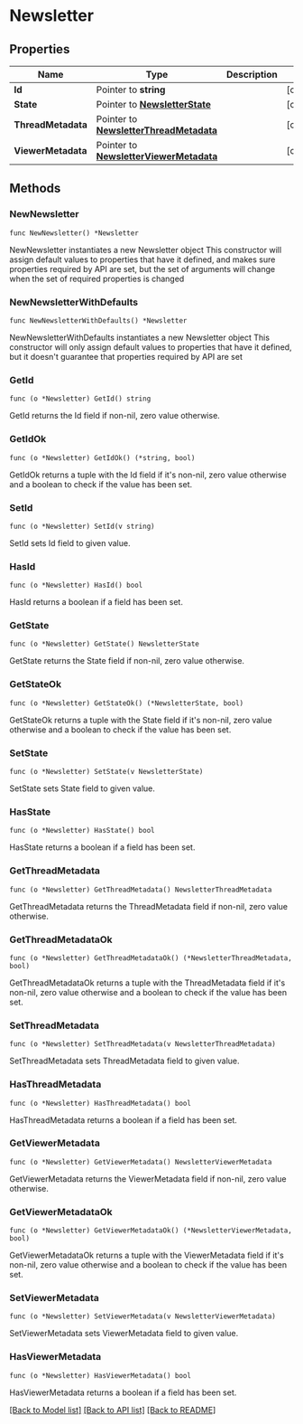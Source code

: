 # Newsletter

## Properties

Name | Type | Description | Notes
------------ | ------------- | ------------- | -------------
**Id** | Pointer to **string** |  | [optional] 
**State** | Pointer to [**NewsletterState**](NewsletterState.md) |  | [optional] 
**ThreadMetadata** | Pointer to [**NewsletterThreadMetadata**](NewsletterThreadMetadata.md) |  | [optional] 
**ViewerMetadata** | Pointer to [**NewsletterViewerMetadata**](NewsletterViewerMetadata.md) |  | [optional] 

## Methods

### NewNewsletter

`func NewNewsletter() *Newsletter`

NewNewsletter instantiates a new Newsletter object
This constructor will assign default values to properties that have it defined,
and makes sure properties required by API are set, but the set of arguments
will change when the set of required properties is changed

### NewNewsletterWithDefaults

`func NewNewsletterWithDefaults() *Newsletter`

NewNewsletterWithDefaults instantiates a new Newsletter object
This constructor will only assign default values to properties that have it defined,
but it doesn't guarantee that properties required by API are set

### GetId

`func (o *Newsletter) GetId() string`

GetId returns the Id field if non-nil, zero value otherwise.

### GetIdOk

`func (o *Newsletter) GetIdOk() (*string, bool)`

GetIdOk returns a tuple with the Id field if it's non-nil, zero value otherwise
and a boolean to check if the value has been set.

### SetId

`func (o *Newsletter) SetId(v string)`

SetId sets Id field to given value.

### HasId

`func (o *Newsletter) HasId() bool`

HasId returns a boolean if a field has been set.

### GetState

`func (o *Newsletter) GetState() NewsletterState`

GetState returns the State field if non-nil, zero value otherwise.

### GetStateOk

`func (o *Newsletter) GetStateOk() (*NewsletterState, bool)`

GetStateOk returns a tuple with the State field if it's non-nil, zero value otherwise
and a boolean to check if the value has been set.

### SetState

`func (o *Newsletter) SetState(v NewsletterState)`

SetState sets State field to given value.

### HasState

`func (o *Newsletter) HasState() bool`

HasState returns a boolean if a field has been set.

### GetThreadMetadata

`func (o *Newsletter) GetThreadMetadata() NewsletterThreadMetadata`

GetThreadMetadata returns the ThreadMetadata field if non-nil, zero value otherwise.

### GetThreadMetadataOk

`func (o *Newsletter) GetThreadMetadataOk() (*NewsletterThreadMetadata, bool)`

GetThreadMetadataOk returns a tuple with the ThreadMetadata field if it's non-nil, zero value otherwise
and a boolean to check if the value has been set.

### SetThreadMetadata

`func (o *Newsletter) SetThreadMetadata(v NewsletterThreadMetadata)`

SetThreadMetadata sets ThreadMetadata field to given value.

### HasThreadMetadata

`func (o *Newsletter) HasThreadMetadata() bool`

HasThreadMetadata returns a boolean if a field has been set.

### GetViewerMetadata

`func (o *Newsletter) GetViewerMetadata() NewsletterViewerMetadata`

GetViewerMetadata returns the ViewerMetadata field if non-nil, zero value otherwise.

### GetViewerMetadataOk

`func (o *Newsletter) GetViewerMetadataOk() (*NewsletterViewerMetadata, bool)`

GetViewerMetadataOk returns a tuple with the ViewerMetadata field if it's non-nil, zero value otherwise
and a boolean to check if the value has been set.

### SetViewerMetadata

`func (o *Newsletter) SetViewerMetadata(v NewsletterViewerMetadata)`

SetViewerMetadata sets ViewerMetadata field to given value.

### HasViewerMetadata

`func (o *Newsletter) HasViewerMetadata() bool`

HasViewerMetadata returns a boolean if a field has been set.


[[Back to Model list]](../README.md#documentation-for-models) [[Back to API list]](../README.md#documentation-for-api-endpoints) [[Back to README]](../README.md)


